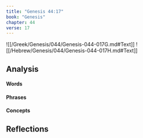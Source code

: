 ```yaml
---
title: "Genesis 44:17"
book: "Genesis"
chapter: 44
verse: 17
---
```

![[/Greek/Genesis/044/Genesis-044-017G.md#Text]]
![[/Hebrew/Genesis/044/Genesis-044-017H.md#Text]]

## Analysis

#### Words

#### Phrases

#### Concepts

## Reflections
